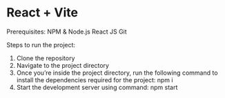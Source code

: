 # React + Vite

Prerequisites:
NPM & Node.js
React JS
Git

Steps to run the project:
1. Clone the repository
2. Navigate to the project directory
3. Once you’re inside the project directory, run the following command to install the dependencies            required for the project:
   npm i
5. Start the development server using command:
   npm start
